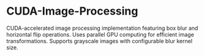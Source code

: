 # CUDA-Image-Processing
CUDA-accelerated image processing implementation featuring box blur and horizontal flip operations. Uses parallel GPU computing for efficient image transformations. Supports grayscale images with configurable blur kernel size.
